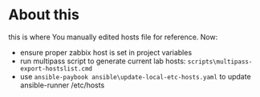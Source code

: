 # About this

this is where You manually edited hosts file for reference. Now:

- ensure proper zabbix host is set in project variables
- run multipass script to generate current lab hosts: `scripts\multipass-export-hostslist.cmd`
- use `ansible-paybook ansible\update-local-etc-hosts.yaml` to update ansible-runner /etc/hosts